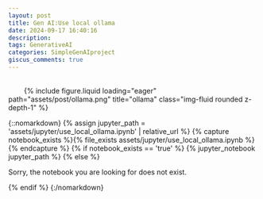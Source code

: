 ```yaml
---
layout: post
title: Gen AI:Use local ollama
date: 2024-09-17 16:40:16
description: 
tags: GenerativeAI
categories: SimpleGenAIproject
giscus_comments: true
---
```


<div class="row justify-content-sm-center">
    <div class="col-sm-8 mt-3 mt-md-0">
        {% include figure.liquid loading="eager" path="assets/post/ollama.png" title="ollama" class="img-fluid rounded z-depth-1" %}
    </div>
</div>

{::nomarkdown}
{% assign jupyter_path = 'assets/jupyter/use_local_ollama.ipynb' | relative_url %}
{% capture notebook_exists %}{% file_exists assets/jupyter/use_local_ollama.ipynb %}{% endcapture %}
{% if notebook_exists == 'true' %}
  {% jupyter_notebook jupyter_path %}
{% else %}
  <p>Sorry, the notebook you are looking for does not exist.</p>
{% endif %}
{:/nomarkdown}